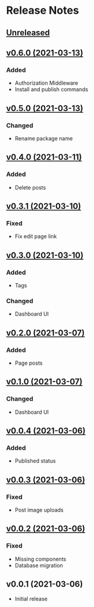 # Release Notes

## [Unreleased](https://github.com/radiocubito/laravel-wordful/compare/v0.5.0...master)

## [v0.6.0 (2021-03-13)](https://github.com/radiocubito/laravel-wordful/compare/v0.5.0...v0.6.0)

### Added

- Authorization Middleware
- Install and publish commands

## [v0.5.0 (2021-03-13)](https://github.com/radiocubito/laravel-wordful/compare/v0.4.0...v0.5.0)

### Changed

- Rename package name

## [v0.4.0 (2021-03-11)](https://github.com/radiocubito/laravel-wordful/compare/v0.3.1...v0.4.0)

### Added

- Delete posts

## [v0.3.1 (2021-03-10)](https://github.com/radiocubito/laravel-wordful/compare/v0.3.0...v0.3.1)

### Fixed

- Fix edit page link

## [v0.3.0 (2021-03-10)](https://github.com/radiocubito/laravel-wordful/compare/v0.2.0...v0.3.0)

### Added

- Tags

### Changed

- Dashboard UI

## [v0.2.0 (2021-03-07)](https://github.com/radiocubito/laravel-wordful/compare/v0.1.0...v0.2.0)

### Added

- Page posts

## [v0.1.0 (2021-03-07)](https://github.com/radiocubito/laravel-wordful/compare/v0.0.4...v0.1.0)

### Changed

- Dashboard UI

## [v0.0.4 (2021-03-06)](https://github.com/radiocubito/laravel-wordful/compare/v0.0.3...v0.0.4)

### Added

- Published status

## [v0.0.3 (2021-03-06)](https://github.com/radiocubito/laravel-wordful/compare/v0.0.2...v0.0.3)

### Fixed

- Post image uploads

## [v0.0.2 (2021-03-06)](https://github.com/radiocubito/laravel-wordful/compare/v0.0.1...v0.0.2)

### Fixed

- Missing components
- Database migration

## v0.0.1 (2021-03-06)

- Initial release
